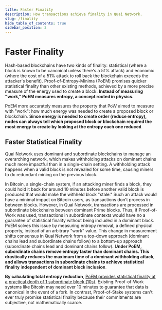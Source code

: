 ```yaml
---
title: Faster Finality
description: How transactions achieve finality in Quai Network.
slug: /finality
hide_table_of_contents: true
sidebar_position: 2
---
```


# Faster Finality

Hash-based blockchains have two kinds of finality: statistical (where a block is known to be canonical unless there's a 51% attack) and economic (where the cost of a 51% attack to roll back the blockchain exceeds the attacker's benefit). Proof-of-Entropy-Minima (PoEM) promises quicker statistical finality than other existing methods, achieved by a more precise measure of the energy used to create a block. **Instead of measuring "work," PoEM measures entropy, a concept rooted in physics**.

PoEM more accurately measures the property that PoW aimed to measure with "work": how much energy was needed to create a proposed block or blockchain. **Since energy is needed to create order (reduce entropy), nodes can always tell which proposed block or blockchain required the most energy to create by looking at the entropy each one reduced**.

## Faster Statistical Finality

Quai Network uses dominant and subordinate blockchains to manage an overarching network, which makes withholding attacks on dominant chains much more impactful than in a single-chain setting. A withholding attack happens when a valid block is not revealed for some time, causing miners to do redundant mining on the previous block.

In Bitcoin, a single-chain system, if an attacking miner finds a block, they could hold it back for around 10 minutes before another valid block is produced that would make the withheld block "stale." Such an attack would have a minimal impact on Bitcoin users, as transactions don't process in between blocks. However, in Quai Network, transactions are processed in subordinate blockchains between dominant Prime blocks. Thus, if Proof-of-Work was used, transactions in subordinate contexts would have no a guarantee of statistical finality without being included in a dominant block.
PoEM solves this issue by measuring entropy removal, a defined physical property, instead of an arbitrary "work" value. This change in measurement shifts consensus in Quai Network from a top-down approach (dominant chains lead and subordinate chains follow) to a bottom-up approach (subordinate chains lead and dominant chains follow). **Under PoEM, subordinate chains remove entropy faster than dominant chains. This drastically reduces the maximum time of a dominant withholding attack, and allows transactions in subordinate chains to achieve statistical finality independent of dominant block inclusion**.

**By calculating total entropy reduction**, [PoEM provides statistical finality at a practical depth of 1 subordinate block (10s)](https://qu.ai). Existing Proof-of-Work systems like Bitcoin may need over 10 minutes to guarantee that data is canonical in the event of a fork. In contrast, Proof-of-Stake systems can't ever truly promise statistical finality because their commitments are subjective, not mathematically scarce.